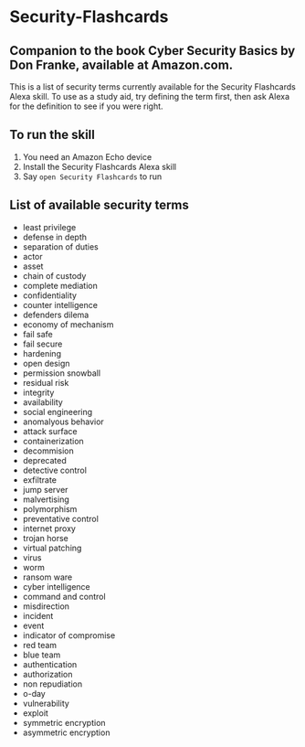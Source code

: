 # Security-Flashcards
## Companion to the book Cyber Security Basics by Don Franke, available at Amazon.com.
This is a list of security terms currently available for the Security Flashcards Alexa skill. To use as a study aid, try defining the term first, then ask Alexa for the definition to see if you were right.

## To run the skill
1. You need an Amazon Echo device
2. Install the Security Flashcards Alexa skill
3. Say `open Security Flashcards` to run

## List of available security terms 
* least privilege
* defense in depth
* separation of duties
* actor
* asset
* chain of custody
* complete mediation
* confidentiality
* counter intelligence
* defenders dilema
* economy of mechanism
* fail safe
* fail secure
* hardening
* open design
* permission snowball
* residual risk
* integrity
* availability
* social engineering
* anomalyous behavior
* attack surface
* containerization
* decommision
* deprecated
* detective control
* exfiltrate
* jump server
* malvertising
* polymorphism
* preventative control
* internet proxy
* trojan horse
* virtual patching
* virus
* worm
* ransom ware
* cyber intelligence
* command and control
* misdirection
* incident
* event
* indicator of compromise
* red team
* blue team
* authentication
* authorization
* non repudiation
* o-day
* vulnerability
* exploit
* symmetric encryption
* asymmetric encryption